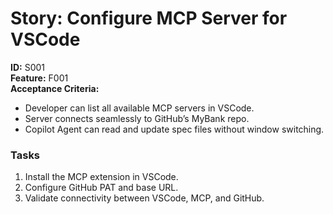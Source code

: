 # Story: Configure MCP Server for VSCode
**ID:** S001  
**Feature:** F001  
**Acceptance Criteria:**
- Developer can list all available MCP servers in VSCode.
- Server connects seamlessly to GitHub’s MyBank repo.
- Copilot Agent can read and update spec files without window switching.

### Tasks
1. Install the MCP extension in VSCode.
2. Configure GitHub PAT and base URL.
3. Validate connectivity between VSCode, MCP, and GitHub.
